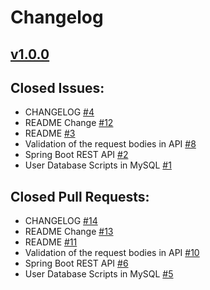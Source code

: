 # Changelog

## [v1.0.0]()

## Closed Issues:
* CHANGELOG [#4](https://github.com/amirkhaniansev/java_experiment/issues/4)
* README Change [#12](https://github.com/amirkhaniansev/java_experiment/issues/12)
* README [#3](https://github.com/amirkhaniansev/java_experiment/issues/3)
* Validation of the request bodies in API [#8](https://github.com/amirkhaniansev/java_experiment/issues/8)
* Spring Boot REST API [#2](https://github.com/amirkhaniansev/java_experiment/issues/2)
* User Database Scripts in MySQL [#1](https://github.com/amirkhaniansev/java_experiment/issues/1)

## Closed Pull Requests:
* CHANGELOG [#14](https://github.com/amirkhaniansev/java_experiment/pull/14)
* README Change [#13](https://github.com/amirkhaniansev/java_experiment/pull/13)
* README [#11](https://github.com/amirkhaniansev/java_experiment/pull/11)
* Validation of the request bodies in API [#10](https://github.com/amirkhaniansev/java_experiment/pull/10)
* Spring Boot REST API [#6](https://github.com/amirkhaniansev/java_experiment/pull/6)
* User Database Scripts in MySQL [#5](https://github.com/amirkhaniansev/java_experiment/pull/5)